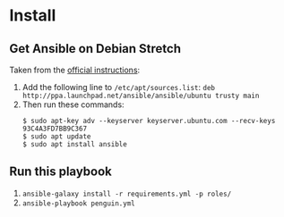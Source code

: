 # Install

## Get Ansible on Debian Stretch

Taken from the [official instructions](https://docs.ansible.com/ansible/latest/installation_guide/intro_installation.html#latest-releases-via-apt-debian):

1. Add the following line to `/etc/apt/sources.list`:
   `deb http://ppa.launchpad.net/ansible/ansible/ubuntu trusty main`
2. Then run these commands:
   ```
   $ sudo apt-key adv --keyserver keyserver.ubuntu.com --recv-keys 93C4A3FD7BB9C367
   $ sudo apt update
   $ sudo apt install ansible
   ```

## Run this playbook

1. `ansible-galaxy install -r requirements.yml -p roles/`
2. `ansible-playbook penguin.yml`
